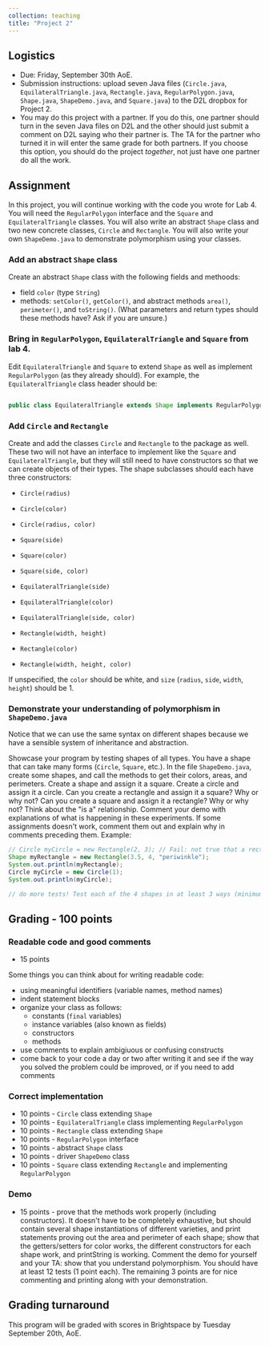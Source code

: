 ```yaml
---
collection: teaching
title: "Project 2"
---
```


## Logistics
* Due: Friday, September 30th AoE.
* Submission instructions: upload seven Java files (`Circle.java`,
    `EquilateralTriangle.java`, `Rectangle.java`, `RegularPolygon.java`,
    `Shape.java`, `ShapeDemo.java`, and `Square.java`) to the D2L dropbox for
    Project 2.
* You may do this project with a partner. If you do this, one partner should
	turn in the seven Java files on D2L and the other should just submit a
	comment on D2L saying who their partner is. The TA for the partner who
	turned it in will enter the same grade for both partners. If you choose
	this option, you should do the project *together*, not just have one
	partner do all the work.


## Assignment

In this project, you will continue working with the code you wrote for Lab 4.
You will need the `RegularPolygon` interface and the `Square` and
`EquilateralTriangle` classes. You will also write an abstract `Shape` class
and two new concrete classes, `Circle` and `Rectangle`. You will also write
your own `ShapeDemo.java` to demonstrate polymorphism using your classes.

###  Add an abstract `Shape` class

Create an abstract `Shape` class with the following fields and methoods:
* field `color` (type `String`)
* methods: `setColor()`, `getColor()`, and abstract methods `area()`,
    `perimeter()`, and `toString()`. (What parameters and return types should
    these methods have? Ask if you are unsure.)

### Bring in `RegularPolygon`, `EquilateralTriangle` and `Square` from lab 4.

Edit `EquilateralTriangle` and `Square` to extend `Shape` as well as implement
`RegularPolygon` (as they already should). For example, the
`EquilateralTriangle` class header should be:

```java

public class EquilateralTriangle extends Shape implements RegularPolygon  {...}
```

### Add `Circle` and `Rectangle`

Create and add the classes `Circle` and `Rectangle` to the package as well. These
two will not have an interface to implement like the `Square` and
`EquilateralTriangle`, but they will still need to have constructors so that we
can create objects of their types. The shape subclasses should each have three
constructors:

* `Circle(radius)`
* `Circle(color)`
* `Circle(radius, color)`

* `Square(side)`
* `Square(color)`
* `Square(side, color)`

* `EquilateralTriangle(side)`
* `EquilateralTriangle(color)`
* `EquilateralTriangle(side, color)`

* `Rectangle(width, height)`
* `Rectangle(color)`
* `Rectangle(width, height, color)`

If unspecified, the `color` should be white, and `size` (`radius`, `side`, `width`, `height`) should be 1.

### Demonstrate your understanding of polymorphism in `ShapeDemo.java`

Notice that we can use the same syntax on different shapes because we have a sensible system of inheritance and abstraction.

Showcase your program by testing shapes of all types. You have a shape that can
take many forms (`Circle`, `Square`, etc.). In the file `ShapeDemo.java`, create some shapes,
and call the methods to get their colors, areas, and perimeters. Create a shape
and assign it a square. Create a circle and assign it a circle. Can you create
a rectangle and assign it a square? Why or why not? Can you create a square and
assign it a rectangle? Why or why not?  Think about the "is a" relationship.
Comment your demo with explanations of what is happening in these experiments.
If some assignments doesn't work, comment them out and explain why in comments
preceding them. Example:

```java
// Circle myCircle = new Rectangle(2, 3); // Fail: not true that a rectangle "is a" circle.
Shape myRectangle = new Rectangle(3.5, 4, "periwinkle");
System.out.println(myRectangle);
Circle myCircle = new Circle(1);
System.out.println(myCircle);

// do more tests! Test each of the 4 shapes in at least 3 ways (minimum 12 tests)
```

## Grading - 100 points

### Readable code and good comments
* 15 points

Some things you can think about for writing readable code:
* using meaningful identifiers (variable names, method names)
* indent statement blocks
* organize your class as follows:
  * constants (`final` variables)
  * instance variables (also known as fields)
  * constructors
  * methods
* use comments to explain ambigiuous or confusing constructs
* come back to your code a day or two after writing it and see if the way you
	solved the problem could be improved, or if you need to add comments

### Correct implementation
* 10 points - `Circle` class extending `Shape`
* 10 points - `EquilateralTriangle` class implementing `RegularPolygon`
* 10 points - `Rectangle` class extending `Shape`
* 10 points - `RegularPolygon` interface
* 10 points - abstract `Shape` class
* 10 points - driver `ShapeDemo` class
* 10 points - `Square` class extending `Rectangle` and implementing `RegularPolygon`

### Demo
* 15 points - prove that the methods work properly (including constructors). It doesn't have to be completely exhaustive, but should contain several shape instantiations of different varieties, and print statements proving out the area and perimeter of each shape; show that the getters/setters for color works, the different constructors for each shape work, and printString is working. Comment the demo for yourself and your TA: show that you understand polymorphism. You should have at least 12 tests (1 point each). The remaining 3 points are for nice commenting and printing along with your demonstration.

## Grading turnaround
This program will be graded with scores in Brightspace by Tuesday September
20th, AoE.
